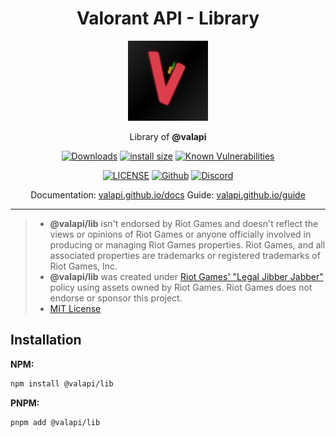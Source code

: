 [githubrepo_image]: https://github.com/valapi/.github/blob/main/128_valapi.png?raw=true
[githubrepo_url]: https://github.com/valapi
[download_image]: https://badgen.net/npm/dt/@valapi/lib?icon=npm
[download_url]: https://www.npmjs.com/package/@valapi/lib
[size_image]: https://packagephobia.com/badge?p=@valapi/lib
[size_url]: https://packagephobia.com/result?p=@valapi/lib
[vulnerabilities_image]: https://snyk.io/test/npm/@valapi/lib/badge.svg
[vulnerabilities_url]: https://snyk.io/test/npm/@valapi/lib
[license_image]: https://badgen.net/badge/license/MIT/blue
[license_url]: https://github.com/valapi/.github/blob/main/LICENSE
[github_image]: https://badgen.net/badge/icon/github?icon=github&label
[github_url]: https://github.com/valapi/node-valapi/tree/master/packages/@valapi/lib
[discord_image]: https://badgen.net/badge/icon/discord?icon=discord&label
[discord_url]: https://discord.gg/pbyWbUYjyt

<div align="center">
  
# Valorant API - Library
  
[![Profile][githubrepo_image]][github_url]
  
Library of **@valapi**
  
[![Downloads][download_image]][download_url]
[![install size][size_image]][size_url]
[![Known Vulnerabilities][vulnerabilities_image]][vulnerabilities_url]

[![LICENSE][license_image]][license_url]
[![Github][github_image]][github_url]
[![Discord][discord_image]][discord_url]

Documentation: [valapi.github.io/docs](https://valapi.github.io/docs)
Guide: [valapi.github.io/guide](https://valapi.github.io/guide)

</div>

---

> -   **@valapi/lib** isn't endorsed by Riot Games and doesn't reflect the views or opinions of Riot Games or anyone officially involved in producing or managing Riot Games properties. Riot Games, and all associated properties are trademarks or registered trademarks of Riot Games, Inc.
> -   **@valapi/lib** was created under [Riot Games' "Legal Jibber Jabber"](https://www.riotgames.com/en/legal) policy using assets owned by Riot Games. Riot Games does not endorse or sponsor this project.
> -   [MIT License][license_url]

## Installation

**NPM:**

```bash
npm install @valapi/lib
```

**PNPM:**

```bash
pnpm add @valapi/lib
```
